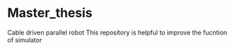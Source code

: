 # Master_thesis
Cable driven parallel robot
This repository is helpful to improve the fucntion of simulator
